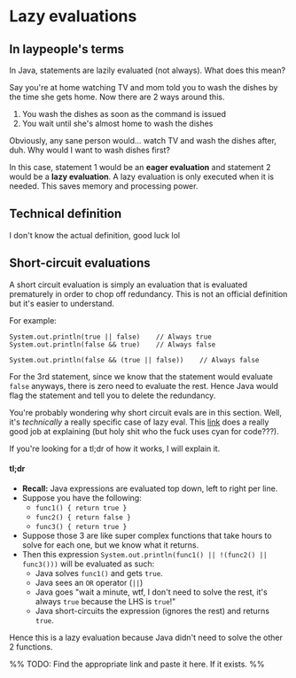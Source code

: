 # Lazy evaluations
## In laypeople's terms
In Java, statements are lazily evaluated (not always). What does this mean? 

Say you're at home watching TV and mom told you to wash the dishes by the time she gets home. Now there are 2 ways around this.
1. You wash the dishes as soon as the command is issued
2. You wait until she's almost home to wash the dishes

Obviously, any sane person would... watch TV and wash the dishes after, duh. Why would I want to wash dishes first?

In this case, statement 1 would be an **eager evaluation** and statement 2 would be a **lazy evaluation**. A lazy evaluation is only executed when it is needed. This saves memory and processing power.
## Technical definition
I don't know the actual definition, good luck lol

## Short-circuit evaluations
A short circuit evaluation is simply an evaluation that is evaluated prematurely in order to chop off redundancy. This is not an official definition but it's easier to understand.

For example:
```
System.out.println(true || false)    // Always true
System.out.println(false && true)    // Always false

System.out.println(false && (true || false))    // Always false
```
For the 3rd statement, since we know that the statement would evaluate `false` anyways, there is zero need to evaluate the rest. Hence Java would flag the statement and tell you to delete the redundancy.

You're probably wondering why short circuit evals are in this section. Well, it's *technically* a really specific case of lazy eval. This [link](https://aashni.me/blog/lazy-evaluations-and-short-circuit-logic-in-javascript/) does a really good job at explaining (but holy shit who the fuck uses cyan for code???).

If you're looking for a tl;dr of how it works, I will explain it.
#### tl;dr
- **Recall:** Java expressions are evaluated top down, left to right per line. 
- Suppose you have the following: 
	- `func1() { return true }`
	- `func2() { return false }`
	- `func3() { return true }`
- Suppose those 3 are like super complex functions that take hours to solve for each one, but we know what it returns.
- Then this expression `System.out.println(func1() || !(func2() || func3()))` will be evaluated as such:
	- Java solves `func1()` and gets `true`.
	- Java sees an `OR` operator (`||`)
	- Java goes "wait a minute, wtf, I don't need to solve the rest, it's always `true` because the LHS is `true`!"
	- Java short-circuits the expression (ignores the rest) and returns `true`.

Hence this is a lazy evaluation because Java didn't need to solve the other 2 functions.


%% TODO: Find the appropriate link and paste it here. If it exists. %%
